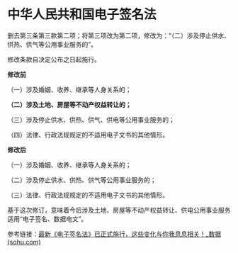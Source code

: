 # 中华人民共和国电子签名法

删去第三条第三款第二项；将第三项改为第二项，修改为：“（二）涉及停止供水、供热、供气等公用事业服务的”。

修改条款自决定公布之日起施行。

**修改前**

（一）涉及婚姻、收养、继承等人身关系的；

**（二）涉及土地、房屋等不动产权益转让的；**

（三）涉及停止供水、供热、供气、供电等公用事业服务的；

（四）法律、行政法规规定的不适用电子文书的其他情形。

**修改后**

（一）涉及婚姻、收养、继承等人身关系的；

（二）涉及停止供水、供热、供气等公用事业服务的；

（三）法律、行政法规规定的不适用电子文书的其他情形。

基于这次修订，意味着今后涉及土地、房屋等不动产权益转让、供电公用事业服务适用“电子签名、数据电文”。

参考链接：[最新《电子签名法》已正式施行，这些变化与你我息息相关！_数据 (sohu.com)](https://www.sohu.com/a/321351209_772729)